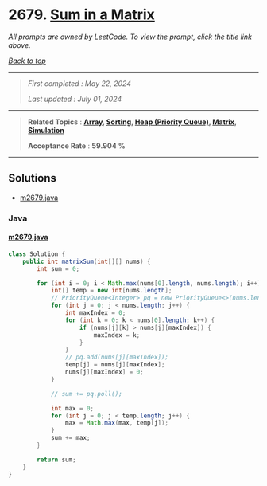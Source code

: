 # 2679. [Sum in a Matrix](<https://leetcode.com/problems/sum-in-a-matrix>)

*All prompts are owned by LeetCode. To view the prompt, click the title link above.*

*[Back to top](<../README.md>)*

------

> *First completed : May 22, 2024*
>
> *Last updated : July 01, 2024*

------

> **Related Topics** : **[Array](<by_topic/Array.md>), [Sorting](<by_topic/Sorting.md>), [Heap (Priority Queue)](<by_topic/Heap (Priority Queue).md>), [Matrix](<by_topic/Matrix.md>), [Simulation](<by_topic/Simulation.md>)**
>
> **Acceptance Rate** : **59.904 %**

------

## Solutions

- [m2679.java](<../my-submissions/m2679.java>)
### Java
#### [m2679.java](<../my-submissions/m2679.java>)
```Java
class Solution {
    public int matrixSum(int[][] nums) {
        int sum = 0;

        for (int i = 0; i < Math.max(nums[0].length, nums.length); i++) {
            int[] temp = new int[nums.length];
            // PriorityQueue<Integer> pq = new PriorityQueue<>(nums.length, null);
            for (int j = 0; j < nums.length; j++) {
                int maxIndex = 0;
                for (int k = 0; k < nums[0].length; k++) {
                    if (nums[j][k] > nums[j][maxIndex]) {
                        maxIndex = k;
                    }
                }
                // pq.add(nums[j][maxIndex]);
                temp[j] = nums[j][maxIndex];
                nums[j][maxIndex] = 0;
            }

            // sum += pq.poll();

            int max = 0;
            for (int j = 0; j < temp.length; j++) {
                max = Math.max(max, temp[j]);
            }
            sum += max;
        }

        return sum;
    }   
}
```

